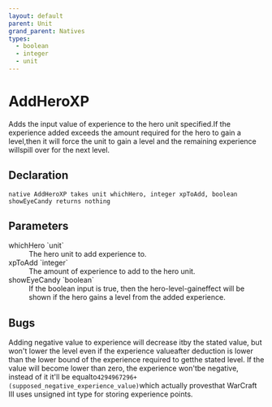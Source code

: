 ```yaml
---
layout: default
parent: Unit
grand_parent: Natives
types:
  - boolean
  - integer
  - unit
---
```


# AddHeroXP
Adds the input value of experience to the hero unit specified.If the experience added exceeds the amount required for the hero to gain a level,then it will force the unit to gain a level and the remaining experience willspill over for the next level.

## Declaration

```
native AddHeroXP takes unit whichHero, integer xpToAdd, boolean showEyeCandy returns nothing
```

## Parameters
<dl>
  <dt>whichHero `unit`</dt>
  <dd>The hero unit to add experience to.</dd>

  <dt>xpToAdd `integer`</dt>
  <dd>The amount of experience to add to the hero unit.</dd>

  <dt>showEyeCandy `boolean`</dt>
  <dd>If the boolean input is true, then the hero-level-gaineffect will be shown if the hero gains a level from the added experience.</dd>
</dl>

## Bugs 
Adding negative value to experience will decrease itby the stated value, but won't lower the level even if the experience valueafter deduction is lower than the lower bound of the experience required to getthe stated level.
If the value will become lower than zero, the experience won'tbe negative, instead of it it'll be equalto`4294967296+(supposed_negative_experience_value)`which actually provesthat WarCraft III uses unsigned int type for storing experience points.